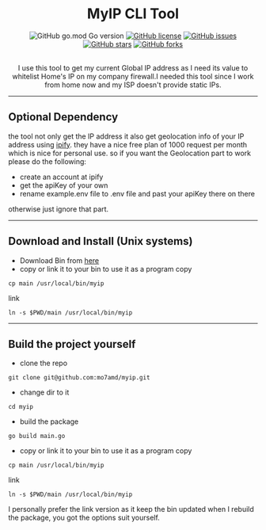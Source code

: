<div align="center">
  <h1>
    MyIP CLI Tool
  </h1>
  <div align="center">
    <img alt="GitHub go.mod Go version" src="https://img.shields.io/github/go-mod/go-version/mo7amd/myip">
    <a href="https://github.com/mo7amd/myip/blob/master/LICENSE"><img alt="GitHub license" src="https://img.shields.io/github/license/mo7amd/myip"></a>
    <a href="https://github.com/mo7amd/myip/issues"><img alt="GitHub issues" src="https://img.shields.io/github/issues/mo7amd/myip"></a>
    <div>
      <a href="https://github.com/mo7amd/myip/stargazers"><img alt="GitHub stars" src="https://img.shields.io/github/stars/mo7amd/myip"></a>
      <a href="https://github.com/mo7amd/myip/network"><img alt="GitHub forks" src="https://img.shields.io/github/forks/mo7amd/myip"></a>
    </div>
  </div>
  <br>
  <p>
    I use this tool to get my current Global IP address as I need its value to whitelist Home's IP on my company firewall.I needed this tool since I work from home now and my ISP doesn't provide static IPs.
  </p>
</div>
  <hr>

## Optional Dependency

the tool not only get the IP address it also get geolocation info of your IP address using [ipify](https://geo.ipify.org/). they have a nice free plan of 1000 request per month which is nice for personal use.
so if you want the Geolocation part to work please do the following:
- create an account at ipify
- get the apiKey of your own
- rename example.env file to .env file and past your apiKey there on there


otherwise just ignore that part.

- - -
## Download and Install (Unix systems)
- Download Bin from [here]()
- copy or link it to your bin to use it as a program
copy
```
cp main /usr/local/bin/myip
```
link
```
ln -s $PWD/main /usr/local/bin/myip
```
- - -

## Build the project yourself
- clone the repo
```
git clone git@github.com:mo7amd/myip.git
```
- change dir to it
```
cd myip
```
- build the package
```
go build main.go
```
- copy or link it to your bin to use it as a program
copy
```
cp main /usr/local/bin/myip
```
link
```
ln -s $PWD/main /usr/local/bin/myip
```

I personally prefer the link version as it keep the bin updated when I rebuild the package, you got the options suit yourself.